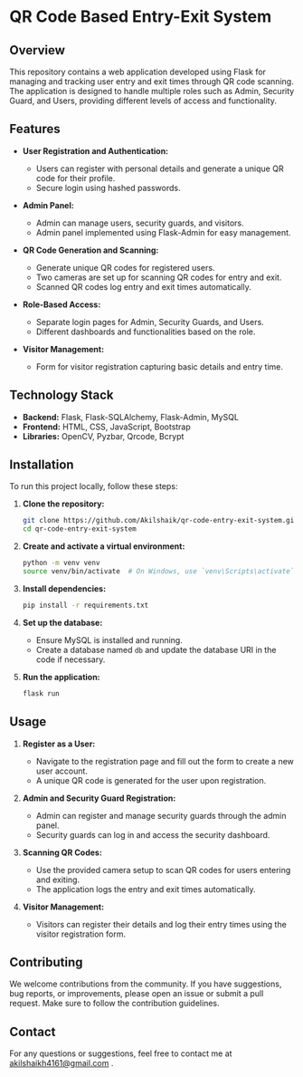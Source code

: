 # QR Code Based Entry-Exit System

## Overview

This repository contains a web application developed using Flask for managing and tracking user entry and exit times through QR code scanning. The application is designed to handle multiple roles such as Admin, Security Guard, and Users, providing different levels of access and functionality.

## Features

- **User Registration and Authentication:**
  - Users can register with personal details and generate a unique QR code for their profile.
  - Secure login using hashed passwords.

- **Admin Panel:**
  - Admin can manage users, security guards, and visitors.
  - Admin panel implemented using Flask-Admin for easy management.

- **QR Code Generation and Scanning:**
  - Generate unique QR codes for registered users.
  - Two cameras are set up for scanning QR codes for entry and exit.
  - Scanned QR codes log entry and exit times automatically.

- **Role-Based Access:**
  - Separate login pages for Admin, Security Guards, and Users.
  - Different dashboards and functionalities based on the role.

- **Visitor Management:**
  - Form for visitor registration capturing basic details and entry time.

## Technology Stack

- **Backend:** Flask, Flask-SQLAlchemy, Flask-Admin, MySQL
- **Frontend:** HTML, CSS, JavaScript, Bootstrap
- **Libraries:** OpenCV, Pyzbar, Qrcode, Bcrypt

## Installation

To run this project locally, follow these steps:

1. **Clone the repository:**
    ```bash
    git clone https://github.com/Akilshaik/qr-code-entry-exit-system.git
    cd qr-code-entry-exit-system
    ```

2. **Create and activate a virtual environment:**
    ```bash
    python -m venv venv
    source venv/bin/activate  # On Windows, use `venv\Scripts\activate`
    ```

3. **Install dependencies:**
    ```bash
    pip install -r requirements.txt
    ```

4. **Set up the database:**
    - Ensure MySQL is installed and running.
    - Create a database named `db` and update the database URI in the code if necessary.

5. **Run the application:**
    ```bash
    flask run
    ```

## Usage

1. **Register as a User:**
   - Navigate to the registration page and fill out the form to create a new user account.
   - A unique QR code is generated for the user upon registration.

2. **Admin and Security Guard Registration:**
   - Admin can register and manage security guards through the admin panel.
   - Security guards can log in and access the security dashboard.

3. **Scanning QR Codes:**
   - Use the provided camera setup to scan QR codes for users entering and exiting.
   - The application logs the entry and exit times automatically.

4. **Visitor Management:**
   - Visitors can register their details and log their entry times using the visitor registration form.

## Contributing

We welcome contributions from the community. If you have suggestions, bug reports, or improvements, please open an issue or submit a pull request. Make sure to follow the contribution guidelines.



## Contact

For any questions or suggestions, feel free to contact me at akilshaikh4161@gmail.com .
